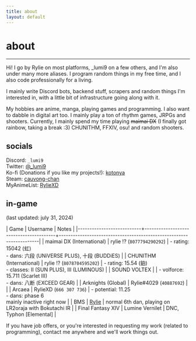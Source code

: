 ```yaml
---
title: about
layout: default
---
```


<div class="title">
    <h1>about</h1>
    <hr />
</div>

Hi! I go by Rylie on most platforms, \_lumi9 on a few others, and I'm also under many more aliases. I program random things in my free time, and I also code professionally for a living.

I mainly write Discord bots, backend stuff, scrapers and random things I'm interested in, with a little bit of infrastructure going along with it.

My hobbies are anime, manga, playing games and programming. I also want to dabble in digital art too. I mainly play a ton of rhythm games, JRPGs and shooters. Currently, I mainly spend my time playing ~~maimai DX~~ (I finally got rainbow, taking a break :3) CHUNITHM, FFXIV, osu! and random shooters.

## socials

Discord: `_lumi9` \
Twitter: [@\_lumi9](https://twitter.com/_lumi9) \
Ko-fi (Donations if you like my projects!): [kotonya](https://ko-fi.com/kotonya) \
Steam: [cauvong-chan](https://steamcommunity.com/id/cauvong-chan) \
MyAnimeList: [RylieXD](https://myanimelist.net/profile/RylieXD)

## in-game

(last updated: july 31, 2024)

| Game                      | Username                               | Notes                                                               |
|---------------------------+----------------------------------------+---------------------------------------------------------------------|
| maimai DX (International) | rylie !? (`8077794290292`)             | - rating: 15042 (虹)<br>- dans: 六段 (UNiVERSE PLUS), 十段 (BUDDiES)  |
| CHUNITHM (International)  | rylie !? (`8078704595202`)             | - rating: 15.54 (鉑)<br>- classes: II (SUN PLUS), III (LUMINOUS)     |
| SOUND VOLTEX              |                                        | - volforce: 15.711 (Scarlet III)<br>- dans: 八断 (EXCEED GEAR)       |
| Arknights (Global)        | Rylie#4029 (`40887692`)                |                                                                     |
| Arcaea                    | RylieXD (`666 307 736`)                | - potential: 11.25<br> - dans: phase 6<br>mainly inactive right now |
| BMS                       | [Rylie](https://bokutachi.xyz/u/Rylie) | normal 6th dan, playing on LR2oraja with Bokutachi IR               |
| Final Fantasy XIV         | Lumine Vernilet                        | DNC, Typhon [Elemental]                                             |

If you have job offers, or you're interested in requesting my work (related to programming), contact me anywhere and we'll work things out.
